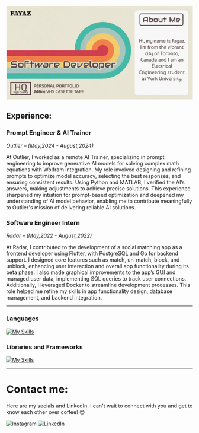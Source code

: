<p align="center">
  <img src="https://github.com/fayaz-rafin/fayaz-rafin/blob/main/Group%203.png" alt="Sublime's custom image"/>
</p>

## Experience:
### Prompt Engineer & AI Trainer
*Outlier – (May,2024 - August,2024)*

At Outlier, I worked as a remote AI Trainer, specializing in prompt engineering to improve generative AI models for solving complex math equations with Wolfram integration. My role involved designing and refining prompts to optimize model accuracy, selecting the best responses, and ensuring consistent results. Using Python and MATLAB, I verified the AI’s answers, making adjustments to achieve precise solutions. This experience sharpened my intuition for prompt-based optimization and deepened my understanding of AI model behavior, enabling me to contribute meaningfully to Outlier's mission of delivering reliable AI solutions.

### Software Engineer Intern
*Radar – (May,2022 - August,2022)*

At Radar, I contributed to the development of a social matching app as a frontend developer using Flutter, with PostgreSQL and Go for backend support. I designed core features such as match, un-match, block, and unblock, enhancing user interaction and overall app functionality during its beta phase. I also made graphical improvements to the app’s GUI and managed user data, implementing SQL queries to track user connections. Additionally, I leveraged Docker to streamline development processes. This role helped me refine my skills in app functionality design, database management, and backend integration.

---
### Languages
[![My Skills](https://skillicons.dev/icons?i=rust,python,c,cs,java,js,ts,flutter)]()

### Libraries and Frameworks
[![My Skills](https://skillicons.dev/icons?i=flask,nextjs,tailwind,mongodb,express,react,nodejs,npm,pnpm,postgres,docker,aws,postman,unity,godot)]()

---
# Contact me:
Here are my socials and LinkedIn. I can't wait to connect with you and get to know each other over coffee! 😊 

[![Instagram](https://skillicons.dev/icons?i=instagram)](https://www.instagram.com/fintastic.jpg/)
[![LinkedIn](https://skillicons.dev/icons?i=linkedin)](https://www.linkedin.com/in/fayazrafin/)

